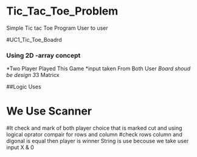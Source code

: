 # Tic_Tac_Toe_Problem
Simple Tic tac Toe Program User to user

#UC1_Tic_Toe_Boadrd
### Using 2D -array concept
*Two Player Played This Game 
*input taken From Both User
*Board shoud be design 3*3 Matricx


##Logic Uses
# We Use Scanner 
#It check and mark of both player choice that is marked cut and using logical oprator compair for rows and column
#check rows column and digonal is equal then player is winner
String is use becouse we take user input X & 0
